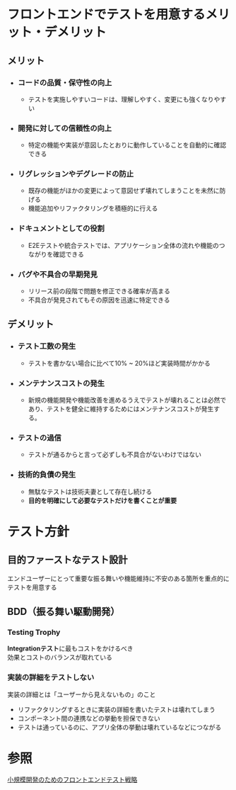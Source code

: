 # フロントエンドでテストを用意するメリット・デメリット
## メリット
- ### コードの品質・保守性の向上
  - テストを実施しやすいコードは、理解しやすく、変更にも強くなりやすい
- ### 開発に対しての信頼性の向上
  - 特定の機能や実装が意図したとおりに動作していることを自動的に確認できる
- ### リグレッションやデグレードの防止
  - 既存の機能がほかの変更によって意図せず壊れてしまうことを未然に防げる
  - 機能追加やリファクタリングを積極的に行える
- ### ドキュメントとしての役割
  - E2Eテストや統合テストでは、アプリケーション全体の流れや機能のつながりを確認できる
- ### バグや不具合の早期発見
  - リリース前の段階で問題を修正できる確率が高まる
  - 不具合が発見されてもその原因を迅速に特定できる
## デメリット
- ### テスト工数の発生
  - テストを書かない場合に比べて10% ~ 20%ほど実装時間がかかる
- ### メンテナンスコストの発生
  - 新規の機能開発や機能改善を進めるうえでテストが壊れることは必然であり、テストを健全に維持するためにはメンテナンスコストが発生する。
- ### テストの過信
  - テストが通るからと言って必ずしも不具合がないわけではない
- ### 技術的負債の発生
  - 無駄なテストは技術夫妻として存在し続ける
  - <strong>目的を明確にして必要なテストだけを書くことが重要</strong>
# テスト方針
## 目的ファーストなテスト設計
エンドユーザーにとって重要な振る舞いや機能維持に不安のある箇所を重点的にテストを用意する
## BDD（振る舞い駆動開発）
### Testing Trophy
<strong>Integrationテスト</strong>に最もコストをかけるべき  
効果とコストのバランスが取れている
### 実装の詳細をテストしない
実装の詳細とは「ユーザーから見えないもの」のこと
- リファクタリングするときに実装の詳細を書いたテストは壊れてしまう
- コンポーネント間の連携などの挙動を担保できない
- テストは通っているのに、アプリ全体の挙動は壊れているなどにつながる
# 参照
[小規模開発のためのフロントエンドテスト戦略](https://zenn.dev/ik_takagishi/books/5c6c9fe3a7ad2c)

